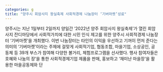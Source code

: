 ```yaml
---
categories: g
title: "양주시 회암사지 왕실축제 사회적경제 나눔장터 ‘기버마켓’성료"
---
```

양주시는 지난 1일부터 2일까지 양일간 ‘2022년 양주 회암사지 왕실축제’가 열린 회암사지 잔디마당에서 사회적가치에 대한 시민 인식 제고를 위한 양주시 사회적경제 나눔장터 ‘기버마켓’을 개최했다. 이번 나눔장터는 타인의 이익을 우선하고 기꺼이 먼저 준다는 의미의 ‘기버마켓’이라는 주제에 걸맞게 사회적기업, 협동조합, 마을기업, 소상공인, 공동체 등 39개 부스가 참여해 다양한 볼거리, 체험프로그램을 선사했다. 행사 참여자들은 호혜와 나눔의 장’을 통한 사회적경제기업 제품을 판매, 홍보하고 ‘재미난 마을장’을 활용한 마을공동체와 단